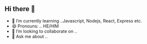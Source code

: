 ## Hi there 👋
- 🌱 I’m currently learning ..Javascript, Nodejs, React, Express etc.
- 😄 Pronouns: .. HE/HIM
- 👯 I’m looking to collaborate on ..
- 💬 Ask me about ..

  
<!--
**GodsroadFirima/GodsroadFirima** is a ✨ _special_ ✨ repository because its `README.md` (this file) appears on your GitHub profile.

Here are some ideas to get you started:

- 🔭 I’m currently working on ...
- 🌱 I’m currently learning ...
- 👯 I’m looking to collaborate on ...
- 🤔 I’m looking for help with ...
- 💬 Ask me about ...
- 📫 How to reach me: ...
- 😄 Pronouns: ...
- ⚡ Fun fact: ...
-->
